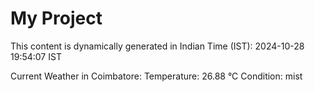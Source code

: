 # My Project

This content is dynamically generated in Indian Time (IST): 2024-10-28 19:54:07 IST


Current Weather in Coimbatore:
Temperature: 26.88 °C
Condition: mist
